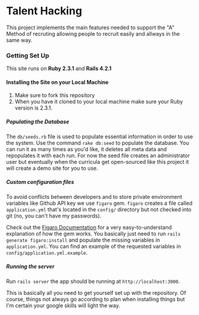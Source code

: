 Talent Hacking
================

This project implements the main features needed to support the "A" Method of recruting allowing people to recruit easily and allways in the same way.

### Getting Set Up

This site runs on **Ruby 2.3.1** and **Rails 4.2.1**

#### Installing the Site on your Local Machine

1. Make sure to fork this repository
2. When you have it cloned to your local machine make sure your Ruby version is 2.3.1.

##### Populating the Database

The `db/seeds.rb` file is used to populate essential information in order to use the system.  Use the command `rake db:seed` to populate the database. You can run it as many times as you'd like, it deletes all meta data and repopulates it with each run.  For now the seed file creates an administrator user but eventually when the curricula get open-sourced like this project it will create a demo site for you to use.

##### Custom configuration files

To avoid conflicts between developers and to store private environment variables like Github API key we use `figaro` gem. `figaro` creates a file called `application.yml` that's located in the `config/` directory but not checked into git (no, you can't have my passwords).

Check out the [Figaro Documentation](https://github.com/laserlemon/figaro) for a very easy-to-understand explanation of how the gem works. You basically just need to run `rails generate figaro:install` and populate the missing variables in `application.yml`.  You can find an example of the requested variables in `config/application.yml.example`.

##### Running the server

Run `rails server` the app should be running at `http://localhost:3000`.

This is basically all you need to get yourself set up with the repository. Of course, things not always go according to plan when installing things but I'm certain your google skills will light the way.
